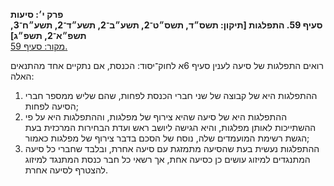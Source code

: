 **פרק י׳: סיעות**  
**סעיף 59. התפלגות [תיקון: תשס״ד, תשס״ט־2, תשע״ב־2, תשע״ד־2, תשע״ח־3, תשפ״א־2, תשפ״ג]**  
[מקור: סעיף 59. ](https://he.wikisource.org/wiki/חוק_הכנסת#סעיף_59)  

רואים התפלגות של סיעה לענין סעיף 6א לחוק־יסוד: הכנסת, אם נתקיים אחד מהתנאים האלה:

1. ההתפלגות היא של קבוצה של שני חברי הכנסת לפחות, שהם שליש ממספר חברי הסיעה לפחות;
2. ההתפלגות היא של סיעה שהיא צירוף של מפלגות, וההתפלגות היא על פי ההשתייכות לאותן מפלגות, והיא הגישה ליושב ראש ועדת הבחירות המרכזית בעת הגשת רשימת המועמדים שלה, נוסח של הסכם בדבר צירוף של מפלגות כאמור;
3. ההתפלגות נעשית בעת שהסיעה מתמזגת עם סיעה אחרת, ובלבד שחברי כל סיעה המתנגדים למיזוג עושים כן כסיעה אחת, אך רשאי כל חבר כנסת המתנגד למיזוג להצטרף לסיעה אחרת.